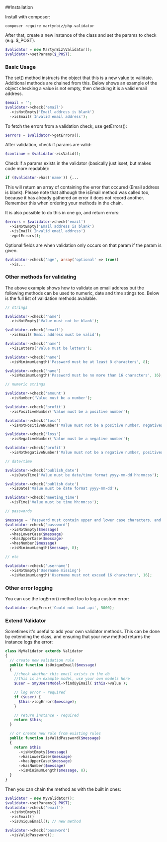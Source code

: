 ##Installation

Install with composer:

```
composer require martynbiz/php-validator
```

After that, create a new instance of the class and set the params to check (e.g. $_POST).

```php
$validator = new MartynBiz\Validator();
$validator->setParams($_POST);
```

### Basic Usage

The set() method instructs the object that this is a new value to validate. Additional methods are chained from this. Below shows an example of the object checking a value is not empty, then checking it is a valid email address.

```php
$email = '';
$validator->check('email')
  ->isNotEmpty('Email address is blank')
  ->isEmail('Invalid email address');
```

To fetch the errors from a validation check, use getErrors():

```php
$errors = $validator->getErrors();
```

After validation, check if params are valid:

```php
$continue = $validator->isValid();
```

Check if a params exists in the validator (basically just isset, but makes code more readable):

```php
if ($validator->has('name')) {...
```

This will return an array of containing the error that occured (Email address is blank). Please note that although the isEmail method was called too, because it has already gathered an error it does not record another. Remember this when ordering your methods in the chain.

It is also possible to do this in one go, and return errors:

```php
$errors = $validator->check('email')
  ->isNotEmpty('Email address is blank')
  ->isEmail('Invalid email address')
  ->getErrors();
```

Optional fields are when validation only occurs on that param if the param is given.

```php
$validator->check('age', array('optional' => true))
  ->is...
```

### Other methods for validating

The above example shows how to validate an email address but the following methods can be used to numeric, date and time stings too. Below is the full list of validation methods available.

```php
// strings

$validator->check('name')
  ->isNotEmpty('Value must not be blank');

$validator->check('email')
  ->isEmail('Email address must be valid');

$validator->check('name')
  ->isLetters('Value must be letters');

$validator->check('name')
  ->isMinimumLength('Password must be at least 8 characters', 8);

$validator->check('name')
  ->isMaximumLength('Password must be no more than 16 characters', 16);

// numeric strings

$validator->check('amount')
  ->isNumber('Value must be a number');

$validator->check('profit')
  ->isPositiveNumber('Value must be a positive number');

$validator->check('loss')
  ->isNotPositiveNumber('Value must not be a positive number, negatives and zeros OK');

$validator->check('loss')
  ->isNegativeNumber('Value must be a negative number');

$validator->check('profit')
  ->isNotNegativeNumber('Value must not be a negative number, positives and zeros OK');

// date/time

$validator->check('publish_date')
  ->isDateTime('Value must be date/time format yyyy-mm-dd hh:mm:ss');

$validator->check('publish_date')
  ->isDate('Value must be date format yyyy-mm-dd');

$validator->check('meeting_time')
  ->isTime('Value must be time hh:mm:ss');

// passwords

$message = 'Password must contain upper and lower case characters, and have more than 8 characters';
$validator->check('password')
  ->isNotEmpty($message)
  ->hasLowerCase($message)
  ->hasUpperCase($message)
  ->hasNumber($message)
  ->isMinimumLength($message, 8);

// etc

$validator->check('username')
  ->isNotEmpty('Username missing')
  ->isMaximumLength('Username must not exceed 16 characters', 16);
```

### Other error logging ###

You can use the logError() method too to log a custom error:

```php
$validator->logError('Could not load api', 5000);
```

### Extend Validator ###

Sometimes it's useful to add your own validator methods. This can be done by extending the class, and
ensuring that your new method returns the instance logs the error:

```php
class MyValidator extends Validator
{
  // create new validation rule
  public function isUniqueEmail($message)
  {
    //check whether this email exists in the db
    //this is an example model, use your own models here
    $user = $myUsersModel->findByEmail( $this->value );

    // log error - required
    if ($user) {
      $this->logError($message);
    }

    // return instance - required
    return $this;
  }

  // or create new rule from existing rules
  public function isValidPassword($message)
  {
    return $this
      ->isNotEmpty($message)
      ->hasLowerCase($message)
      ->hasUpperCase($message)
      ->hasNumber($message)
      ->isMinimumLength($message, 8);
  }
}
```

Then you can chain the method as with the built in ones:

```php
$validator = new MyValidator():
$validator->setParams($_POST);
$validator->check('email')
  ->isNotEmpty()
  ->isEmail()
  ->isUniqueEmail(); // new method

$validator->check('password')
  ->isValidPassword();
```

